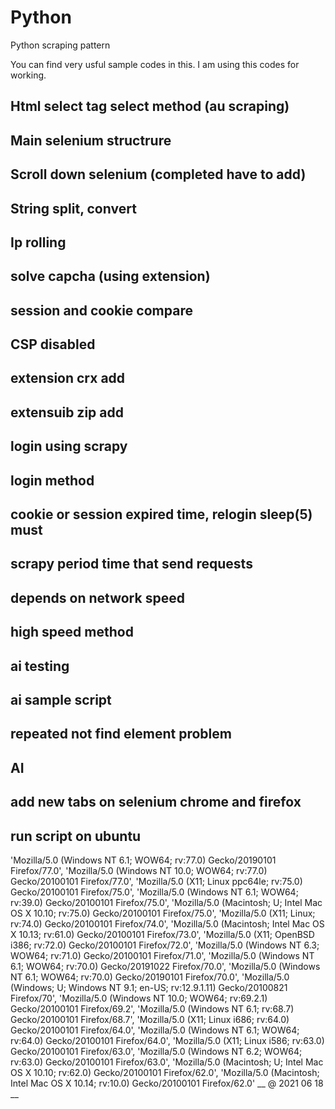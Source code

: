 # Python
Python scraping pattern

You can find very usful sample codes in this.
I am using this codes for working.
## Html select tag select method (au scraping)
## Main selenium structrure
## Scroll down selenium (completed have to add)
## String split, convert
## Ip rolling
## solve capcha (using extension)
## session and cookie compare
## CSP disabled
## extension crx add
## extensuib zip add
## login using scrapy
## login method 
## cookie or session expired time, relogin  sleep(5) must
## scrapy period time that send requests
## depends on network speed
## high speed method
## ai testing
## ai sample script
## repeated not find element problem
## AI
## add new tabs on selenium chrome and firefox
## run script on ubuntu
'Mozilla/5.0 (Windows NT 6.1; WOW64; rv:77.0) Gecko/20190101 Firefox/77.0',
            'Mozilla/5.0 (Windows NT 10.0; WOW64; rv:77.0) Gecko/20100101 Firefox/77.0',
            'Mozilla/5.0 (X11; Linux ppc64le; rv:75.0) Gecko/20100101 Firefox/75.0',
            'Mozilla/5.0 (Windows NT 6.1; WOW64; rv:39.0) Gecko/20100101 Firefox/75.0',
            'Mozilla/5.0 (Macintosh; U; Intel Mac OS X 10.10; rv:75.0) Gecko/20100101 Firefox/75.0',
            'Mozilla/5.0 (X11; Linux; rv:74.0) Gecko/20100101 Firefox/74.0',
            'Mozilla/5.0 (Macintosh; Intel Mac OS X 10.13; rv:61.0) Gecko/20100101 Firefox/73.0',
            'Mozilla/5.0 (X11; OpenBSD i386; rv:72.0) Gecko/20100101 Firefox/72.0',
            'Mozilla/5.0 (Windows NT 6.3; WOW64; rv:71.0) Gecko/20100101 Firefox/71.0',
            'Mozilla/5.0 (Windows NT 6.1; WOW64; rv:70.0) Gecko/20191022 Firefox/70.0',
            'Mozilla/5.0 (Windows NT 6.1; WOW64; rv:70.0) Gecko/20190101 Firefox/70.0',
            'Mozilla/5.0 (Windows; U; Windows NT 9.1; en-US; rv:12.9.1.11) Gecko/20100821 Firefox/70',
            'Mozilla/5.0 (Windows NT 10.0; WOW64; rv:69.2.1) Gecko/20100101 Firefox/69.2',
            'Mozilla/5.0 (Windows NT 6.1; rv:68.7) Gecko/20100101 Firefox/68.7',
            'Mozilla/5.0 (X11; Linux i686; rv:64.0) Gecko/20100101 Firefox/64.0',
            'Mozilla/5.0 (Windows NT 6.1; WOW64; rv:64.0) Gecko/20100101 Firefox/64.0',
            'Mozilla/5.0 (X11; Linux i586; rv:63.0) Gecko/20100101 Firefox/63.0',
            'Mozilla/5.0 (Windows NT 6.2; WOW64; rv:63.0) Gecko/20100101 Firefox/63.0',
            'Mozilla/5.0 (Macintosh; U; Intel Mac OS X 10.10; rv:62.0) Gecko/20100101 Firefox/62.0',
            'Mozilla/5.0 (Macintosh; Intel Mac OS X 10.14; rv:10.0) Gecko/20100101 Firefox/62.0'
__  @ 2021 06 18 __
